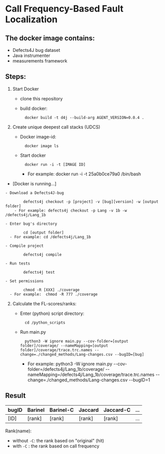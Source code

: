# Call Frequency-Based Fault Localization


## The docker image contains:
 - Defects4J bug dataset
 - Java instrumenter
 - measurements framework

## Steps:

 1. Start Docker

	- clone this repository
	- build docker:
		 
		    docker build -t d4j --build-arg AGENT_VERSION=0.0.4 .

 2. Create unique deepest call stacks (UDCS)

    - Docker image-id: 
    
		    docker image ls
	
	- Start docker
		 
		    docker run -i -t [IMAGE ID]
		- For example: docker run -i -t 25a0b0ce79a0 /bin/bash

   - [Docker is running...]

	- Download a Defects4J-bug

		    defects4j checkout -p [project] -v [bug][version] -w [output folder]
		- For example: defects4j checkout -p Lang -v 1b -w /defects4j/Lang_1b

	- Enter bug's directory

		    cd [output folder]
      - For example: cd /defects4j/Lang_1b

	- Compile project

		    defects4j compile

	- Run tests

		    defects4j test

	- Set permissions

		    chmod -R [XXX] ./coverage
      - For example:  chmod -R 777 ./coverage

 2. Calculate the FL-scores/ranks:

    - Enter (python) script directory: 

		    cd /python_scripts

	- Run main.py

		    python3 -W ignore main.py --cov-folder=[output folder]/coverage/ --nameMapping=[output folder]/coverage/trace.trc.names --change=./changed_methods/Lang-changes.csv --bugID=[bug]
      - For example:  python3 -W ignore main.py --cov-folder=/defects4j/Lang_1b/coverage/ --nameMapping=/defects4j/Lang_1b/coverage/trace.trc.names --change=./changed_methods/Lang-changes.csv --bugID=1

## Result

| bugID | Barinel| Barinel-C | Jaccard | Jaccard-C | ... |
|--|--|--|--|--|--|
| [ID] | [rank] | [rank] | [rank] | [rank] | ... |
  
Rank(name):
 - without `-C`: the rank based on "original" (hit)
 - with `-C` : the rank based on call frequency
